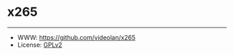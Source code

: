 # x265

-----------------

- WWW: https://github.com/videolan/x265
- License: [GPLv2][1]

[1]: https://www.gnu.org/licenses/old-licenses/gpl-2.0.txt